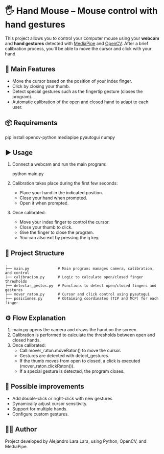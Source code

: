 # 🖐️ Hand Mouse – Mouse control with hand gestures

This project allows you to control your computer mouse using your **webcam** and **hand gestures** detected with [MediaPipe](https://developers.google.com/mediapipe) and [OpenCV](https://opencv.org/).
After a brief calibration process, you'll be able to move the cursor and click with your hand.

## 🚀 Main Features

- Move the cursor based on the position of your index finger.
- Click by closing your thumb.
- Detect special gestures such as the fingertip gesture (closes the program).
- Automatic calibration of the open and closed hand to adapt to each user.

## 📦 Requirements
pip install opencv-python mediapipe pyautogui numpy

## ▶️ Usage
1. Connect a webcam and run the main program:

    python main.py

2. Calibration takes place during the first few seconds:
    - Place your hand in the indicated position.
    - Close your hand when prompted.
    - Open it when prompted.

3. Once calibrated:
    - Move your index finger to control the cursor.
    - Close your thumb to click.
    - Give the finger to close the program.
    - You can also exit by pressing the q key.

## 📂 Project Structure
```
.
├── main.py             # Main program: manages camera, calibration, and control
├── calibracion.py      # Logic to calculate open/closed finger thresholds
├── detectar_gestos.py  # Functions to detect open/closed fingers and gestures
├── mover_raton.py      # Cursor and click control using pyautogui
├── posiciones.py       # Obtaining coordinates (TIP and MCP) for each finger
```
## ⚙️ Flow Explanation
1. main.py opens the camera and draws the hand on the screen.
2. Calibration is performed to calculate the thresholds between open and closed hands.
3. Once calibrated:
    - Call mover_raton.moveRaton() to move the cursor.
    - Gestures are detected with detect_gestures.
    - If the thumb moves from open to closed, a click is executed (mover_raton.clickRaton()).
    - If a special gesture is detected, the program closes.

## 🔮 Possible improvements
- Add double-click or right-click with new gestures.
- Dynamically adjust cursor sensitivity.
- Support for multiple hands.
- Configure custom gestures.

## 👨‍💻 Author
Project developed by Alejandro Lara Lara, using Python, OpenCV, and MediaPipe.
